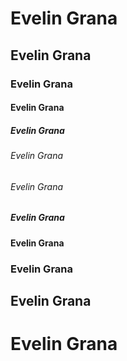 # Evelin Grana
## Evelin Grana
### Evelin Grana
#### Evelin Grana
##### Evelin Grana
###### Evelin Grana
###### Evelin Grana
##### Evelin Grana
#### Evelin Grana
### Evelin Grana
## Evelin Grana
# Evelin Grana
